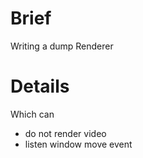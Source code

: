 # Brief #

Writing a dump Renderer

# Details #

Which can
  * do not render video
  * listen window move event